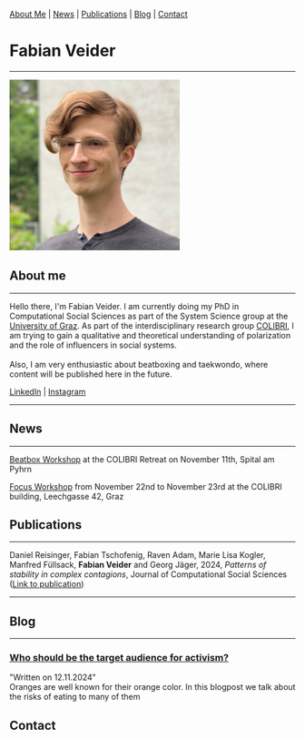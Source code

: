 [About Me](#about) | [News](#news) | [Publications](#publications) | [Blog](#blog) | [Contact](#contact)

# Fabian Veider
---

<img src = "Selfie_Fabian_Veider_Smaller.jpeg" width="300" height="300">

## About me <a name="about"></a>
---

Hello there, I'm Fabian Veider. I am currently doing my PhD in Computational Social Sciences as part of the System Science group at the [University of Graz](https://ess.uni-graz.at/en/about-the-department/management-and-employees/). As part of the interdisciplinary research group [COLIBRI](https://colibri.uni-graz.at/en/doctoral-consortium-complexity-of-life/phd-students/fabian-veider/), I am trying to gain a qualitative and theoretical understanding of polarization and the role of influencers in social systems.<br><br>Also, I am very enthusiastic about beatboxing and taekwondo, where content will be published here in the future.

[LinkedIn](https://www.linkedin.com/in/fabian-veider-67a872241/?original_referer=&originalSubdomain=at) | [Instagram](https://www.instagram.com/fabian_veider/)

---

## News <a name="news"></a>
---
[Beatbox Workshop](Beatbox_Workshop_Retreat_Spital.pdf) at the COLIBRI Retreat on November 11th, Spital am Pyhrn


[Focus Workshop](https://colibri.uni-graz.at/de/colibri-focus-workshop-disorder-and-pattern-formation/) from November 22nd to November 23rd at the COLIBRI building, Leechgasse 42, Graz
## Publications <a name="publications"></a>
---

Daniel Reisinger, Fabian Tschofenig, Raven Adam, Marie Lisa Kogler, Manfred Füllsack, **Fabian Veider** and Georg Jäger, 2024, 
*Patterns of stability in complex contagions*, Journal of Computational Social Sciences 
([Link to publication](https://link.springer.com/article/10.1007/s42001-024-00294-3))

---

## Blog <a name="blog"></a>
---

### [Who should be the target audience for activism?](./blog/activism_target.md)
"Written on 12.11.2024" <br>
Oranges are well known for their orange color. In this blogpost we talk about the risks of eating to many of them

## Contact <a name="contact"></a>

